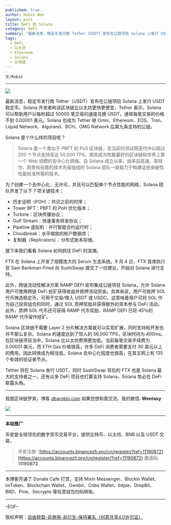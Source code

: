```yaml
---
published: true
author: Robin Wen
layout: post
title: DeFi 和 Solana
category: DeFi
summary: "最新消息，稳定币发行商 Tether（USDT）宣布在公链项目 Solana 上发行 USDT 稳定币。Solana 开发者称该区块链比以太坊更快更便宜，Tether 表示，Solana 可以帮助用户以每秒超过 50000 笔交易的速度兑换 USDT，通常每笔交易的价格不到 0.00001 美元。Solana 也成为 Tether 继 Omni、Ethereum、EOS、Tron、Liquid Network、Algorand、BCH、OMG Network 后第九条支持的公链。Tether 将在 Solana 发行 USDT，同时 SushiSwap 背后的 FTX 也是 Solana 最大的支持者之一，Solana 势必在 DeFi 崭露头角。"
tags:
  - DeFi
  - 以太坊
  - Ethereum
  - Solana
  - 区块链
---
```


`文/Robin`

***

![](https://cdn.dbarobin.com/nh5iako.png)

最新消息，稳定币发行商 Tether（USDT）宣布在公链项目 Solana 上发行 USDT 稳定币。Solana 开发者称该区块链比以太坊更快更便宜，Tether 表示，Solana 可以帮助用户以每秒超过 50000 笔交易的速度兑换 USDT，通常每笔交易的价格不到 0.00001 美元。Solana 也成为 Tether 继 Omni、Ethereum、EOS、Tron、Liquid Network、Algorand、BCH、OMG Network 后第九条支持的公链。

Solana 是个什么样的项目呢？

> Solana 是一个类似于 PBFT 的 PoS 区块链，在当前的测试网迭代中以超过 200 个节点支持高达 50,000 TPS，使其成为性能最好的区块链和世界上第一个 Web 规模的去中心化网络。自 Solana 成立以来，由来自高通、英特尔、网景和谷歌的技术先驱组成的 Solana 团队一直致力于构建这些突破性性能标准所需的技术。

为了创建一个去中心化、无许可，并且可以匹配单个节点性能的网络，Solana 团队开发了以下 7 项关键技术：

* 历史证明（POH）：共识之前的时序；
* Tower BFT：PBFT 的 PoH 优化版本；
* Turbine：区块传播协议；
* Gulf Stream：快速事务转发协议；
* Pipeline 虚拟机：并行智能合约运行时；
* Cloudbreak：水平缩放的帐户数据库；
* 复制器（Replicators）：分布式账本存储。

接下来我们看看 Solana 如何抓住 DeFi 的浪潮。

FTX 在 Solana 上开发了规模庞大的 Serum 生态系统。9 月 4 日，FTX 首席执行官 Sam Bankman-Fried 向 SushiSwap 提交了一份建议，开始对 Solana 进行支持。

此外，跨链流动性解决方案 RAMP DEFI 宣布集成公链项目 Solana，允许 Solana 用户可使用跨链 DeFi 挖矿获得收益并抵押流动资金。具体来说，用户可抵押 SOL 代币铸造稳定币，可用于交易/借入 USDT 或 USDC。这意味着用户可将 SOL 作为自己投资组合的同时，通过 SOL 质押奖励并获得额外的资本参与 DeFi 活动。此外，质押 SOL 代币还可获得 RAMP 代币奖励，RAMP DEFI 已将 45％的 RAMP 代币留作挖矿。

Solana 区块链不需要 Layer 2 分片解决方案就可以实现扩展，同时支持和开发也并不那么复杂。Solana 的速度达到了惊人的 56,000 TPS，区块时间为 400ms。 在区块链项目当中，Solana 比以太坊费用更加低。当前每笔交易手续费为 0.00001 美元，而 ETH Gas 价格很高，许多 DeFi 消费者需要支付 30 美元以上的费用，因此转换成为相当低。Solana 去中心化程度也很高，在其主网上有 135 个有效的验证者节点。

Tether 将在 Solana 发行 USDT，同时 SushiSwap 背后的 FTX 也是 Solana 最大的支持者之一，还有众多 DeFi 项目也打算支持 Solana，Solana 势必在 DeFi 崭露头角。

***

我是区块链罗宾，博客 [dbarobin.com](https://dbarobin.com/)
如果您想和我交流，我的微信: **Wentasy**

![](https://cdn.dbarobin.com/v4yywe2.png)

***

**本站推广**

币安是全球领先的数字货币交易平台，提供比特币、以太坊、BNB 以及 USDT 交易。

> 币安注册: [https://accounts.binancezh.pro/cn/register/?ref=11190872](https://accounts.binancezh.pro/cn/register/?ref=11190872)
> 邀请码: **11190872**

***

本博客开通了 Donate Cafe 打赏，支持 Mixin Messenger、Blockin Wallet、imToken、Blockchain Wallet、Ownbit、Cobo Wallet、bitpie、DropBit、BRD、Pine、Secrypto 等任意钱包扫码转账。

<center>
    <div class="--donate-button"
         data-button-id="f8b9df0d-af9a-460d-8258-d3f435445075"
    ></div>
</center>

***

–EOF–

版权声明：[自由转载-非商用-非衍生-保持署名（创意共享4.0许可证）](http://creativecommons.org/licenses/by-nc-nd/4.0/deed.zh)